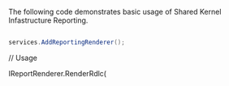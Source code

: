 ﻿The following code demonstrates basic usage of Shared Kernel Infastructure Reporting.

```cs

services.AddReportingRenderer();

```

// Usage

IReportRenderer.RenderRdlc(